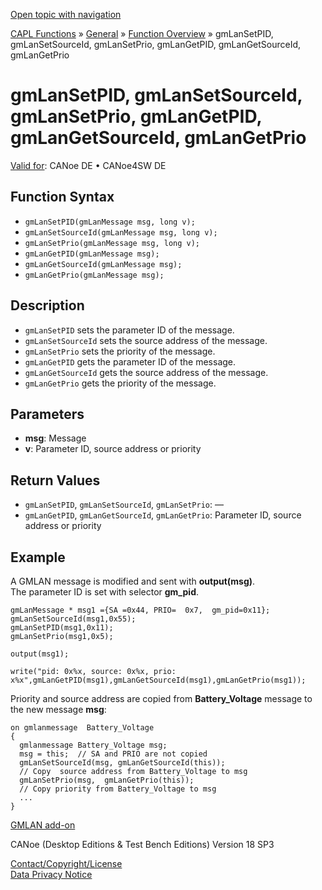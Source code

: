 [Open topic with navigation](../../../../../CANoeDEFamily.htm#Topics/CAPLFunctions/Other/Functions/CAPLfunctiongmLanSetPID.md)

[CAPL Functions](../../CAPLfunctions.md) » [General](../CAPLGeneralStartPage.md) » [Function Overview](../CAPLfunctionsGeneralOverview.md) » gmLanSetPID, gmLanSetSourceId, gmLanSetPrio, gmLanGetPID, gmLanGetSourceId, gmLanGetPrio

# gmLanSetPID, gmLanSetSourceId, gmLanSetPrio, gmLanGetPID, gmLanGetSourceId, gmLanGetPrio

[Valid for](../../../Shared/FeatureAvailability.md): CANoe DE • CANoe4SW DE

## Function Syntax

- `gmLanSetPID(gmLanMessage msg, long v);`
- `gmLanSetSourceId(gmLanMessage msg, long v);`
- `gmLanSetPrio(gmLanMessage msg, long v);`
- `gmLanGetPID(gmLanMessage msg);`
- `gmLanGetSourceId(gmLanMessage msg);`
- `gmLanGetPrio(gmLanMessage msg);`

## Description

- `gmLanSetPID` sets the parameter ID of the message.
- `gmLanSetSourceId` sets the source address of the message.
- `gmLanSetPrio` sets the priority of the message.
- `gmLanGetPID` gets the parameter ID of the message.
- `gmLanGetSourceId` gets the source address of the message.
- `gmLanGetPrio` gets the priority of the message.

## Parameters

- **msg**: Message
- **v**: Parameter ID, source address or priority

## Return Values

- `gmLanSetPID`, `gmLanSetSourceId`, `gmLanSetPrio`: —
- `gmLanGetPID`, `gmLanGetSourceId`, `gmLanGetPrio`: Parameter ID, source address or priority

## Example

A GMLAN message is modified and sent with **output(msg)**.  
The parameter ID is set with selector **gm_pid**.

```plaintext
gmLanMessage * msg1 ={SA =0x44, PRIO=  0x7,  gm_pid=0x11};
gmLanSetSourceId(msg1,0x55);
gmLanSetPID(msg1,0x11);
gmLanSetPrio(msg1,0x5);

output(msg1);

write("pid: 0x%x, source: 0x%x, prio:  x%x",gmLanGetPID(msg1),gmLanGetSourceId(msg1),gmLanGetPrio(msg1));
```

Priority and source address are copied from **Battery_Voltage** message to the new message **msg**:

```plaintext
on gmlanmessage  Battery_Voltage
{
  gmlanmessage Battery_Voltage msg;
  msg = this;  // SA and PRIO are not copied
  gmLanSetSourceId(msg, gmLanGetSourceId(this));
  // Copy  source address from Battery_Voltage to msg
  gmLanSetPrio(msg,  gmLanGetPrio(this));
  // Copy priority from Battery_Voltage to msg
  ...
}
```

[GMLAN add-on](../../../CANoeCANalyzer/Interfaces/GMLAN.md)

CANoe (Desktop Editions & Test Bench Editions) Version 18 SP3

[Contact/Copyright/License](../../../Shared/ContactCopyrightLicense.md)  
[Data Privacy Notice](https://www.vector.com/int/en/company/get-info/privacy-policy/)
